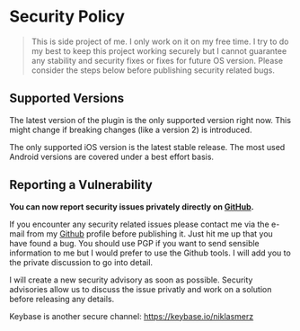 # Security Policy

>This is side project of me. I only work on it on my free time. I try to do my best to keep this project working securely but I cannot guarantee any stability and security fixes or fixes for future OS version. Please consider the steps below before publishing security related bugs.

## Supported Versions

The latest version of the plugin is the only supported version right now. This might change if breaking changes (like a version 2) is introduced.

The only supported iOS version is the latest stable release. The most used Android versions are covered under a best effort basis.

## Reporting a Vulnerability

**You can now report security issues privately directly on [GitHub](https://github.com/NiklasMerz/cordova-plugin-fingerprint-aio/security/advisories).**

If you encounter any security related issues please contact me via the e-mail from my [Github](https://github.com/niklasmerz) profile before publishing it. Just hit me up that you have found a bug. You should use PGP if you want to send sensible information to me but I would prefer to use the Github tools. I will add you to the private discussion to go into detail. 

I will create a new security advisory as soon as possible. Security advisories allow us to discuss the issue privatly and work on a solution before releasing any details.

Keybase is another secure channel: https://keybase.io/niklasmerz
